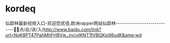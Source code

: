 # kordeq
仙踪林最新视频入口-欢迎您贰佰,欧洲rapper网站仙踪林----------------------------🧦🧦点/此/进/入/http://www.baidu.com/link?url=NoK8PT47PahMhFH8Vie_jnciyIKNTTtVBQKpill6udK&amp;wd
